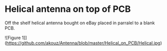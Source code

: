 # Helical antenna on top of PCB

Off the shelf helical antenna bought on eBay placed in parralel to a blank PCB. 

![Figure 1]](https://github.com/akouz/Antenna/blob/master/Helical_on_PCB/Helical.jpg)
